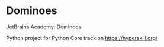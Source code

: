 # Dominoes
JetBrains Academy: Dominoes

Python project for Python Core track on https://hyperskill.org/
